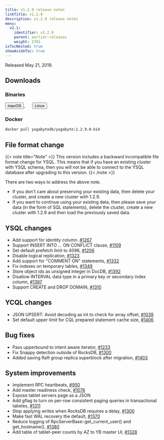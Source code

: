 ```yaml
---
title: v1.2.9 release notes
linkTitle: v1.2.9
description: v1.2.9 release notes
menu:
  v2.1:
    identifier: v1.2.9
    parent: earlier-releases
    weight: 2701
isTocNested: true
showAsideToc: true
---
```


Released May 21, 2019.

## Downloads

### Binaries

<a class="download-binary-link" href="https://downloads.yugabyte.com/yugabyte-ce-1.2.9.0-darwin.tar.gz">
  <button>
    <i class="fab fa-apple"></i><span class="download-text">macOS</span>
  </button>
</a>
&nbsp; &nbsp; &nbsp; 
<a class="download-binary-link" href="https://downloads.yugabyte.com/yugabyte-ce-1.2.9.0-linux.tar.gz">
  <button>
    <i class="fab fa-linux"></i><span class="download-text">Linux</span>
  </button>
</a>
<br />

### Docker

```sh
docker pull yugabytedb/yugabyte:1.2.9.0-b14
```

## File format change

{{< note title="Note" >}}
This version includes a backward incompatible file format change for YSQL. This means that if you have an existing cluster with YSQL schema, then you will not be able to connect to the YSQL database after upgrading to this version.
{{< /note >}}

There are two ways to address the above note.

* If you don't care about preserving your existing data, then delete your cluster,
  and create a new cluster with 1.2.9. 
* If you want to continue using your existing data, then please save your data (in the form of
  SQL statements), delete the cluster, create a new cluster with 1.2.9 and then load
  the previously saved data.

## YSQL changes

* Add support for identity column. [#1267](https://github.com/yugabyte/yugabyte-db/issues/1267)
* Support INSERT INTO ... ON CONFLICT clause,
  [#1109](https://github.com/yugabyte/yugabyte-db/issues/1109)
* Set default prefetch limit to 4096, [#1206](https://github.com/yugabyte/yugabyte-db/issues/1206)
* Disable logical replication, [#1323](https://github.com/yugabyte/yugabyte-db/issues/1323)
* Add support for "COMMENT ON" statements,
  [#1332](https://github.com/yugabyte/yugabyte-db/issues/1332)
* Fix indexes on temporary tables, [#1349](https://github.com/yugabyte/yugabyte-db/issues/1349)
* Store object ids as unsigned integer in DocDB,
  [#1392](https://github.com/yugabyte/yugabyte-db/issues/1392)
* Disallow INTERVAL data type in a primary key or secondary index column,
  [#1397](https://github.com/yugabyte/yugabyte-db/issues/1397)
* Support CREATE and DROP DOMAIN, [#1310](https://github.com/yugabyte/yugabyte-db/issues/1310)

## YCQL changes

* JSON UPSERT: Avoid decoding as int to check for array offset,
  [#1039](https://github.com/yugabyte/yugabyte-db/issues/1039)
* Set default upper limit for CQL prepared statement cache size,
  [#1406](https://github.com/yugabyte/yugabyte-db/issues/1406)

## Bug fixes

* Pass upperbound to intent aware iterator,
  [#1233](https://github.com/yugabyte/yugabyte-db/issues/1233)
* Fix Snappy detection outside of RocksDB,
  [#1300](https://github.com/yugabyte/yugabyte-db/issues/1300)
* Added saving Raft group replica superblock after migration,
  [#1403](https://github.com/yugabyte/yugabyte-db/issues/1403)

## System improvements

* Implement RPC heartbeats, [#950](https://github.com/yugabyte/yugabyte-db/issues/950)
* Add master readiness check, [#1076](https://github.com/yugabyte/yugabyte-db/issues/1076)
* Expose tablet servers page as a JSON
* Add gflag to turn on per-row consistent paging queries in transactional tabeles,
  [#1311](https://github.com/yugabyte/yugabyte-db/issues/1311)
* Stop applying writes when RocksDB requires a delay,
  [#1300](https://github.com/yugabyte/yugabyte-db/issues/1300)
* Make fast WAL recovery the default, [#1370](https://github.com/yugabyte/yugabyte-db/issues/1370)
* Reduce logging of RpcServerBase::get_current_user() and get_hostname(),
  [#1380](https://github.com/yugabyte/yugabyte-db/issues/1380)
* Add table of tablet-peer counts by AZ to YB master UI,
  [#1328](https://github.com/yugabyte/yugabyte-db/issues/1328)
